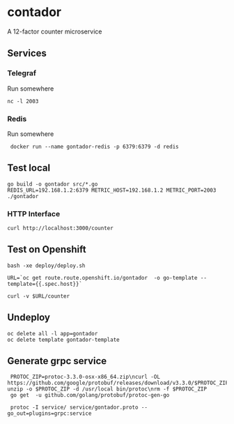 # contador
A 12-factor counter microservice

## Services

### Telegraf

Run somewhere

    nc -l 2003

### Redis

Run somewhere

     docker run --name gontador-redis -p 6379:6379 -d redis


## Test local

    go build -o gontador src/*.go 
    REDIS_URL=192.168.1.2:6379 METRIC_HOST=192.168.1.2 METRIC_PORT=2003 ./gontador

### HTTP Interface

    curl http://localhost:3000/counter

## Test on Openshift

    bash -xe deploy/deploy.sh

    URL=`oc get route.route.openshift.io/gontador  -o go-template --template={{.spec.host}}`

    curl -v $URL/counter

## Undeploy

    oc delete all -l app=gontador
    oc delete template gontador-template

## Generate grpc service

     PROTOC_ZIP=protoc-3.3.0-osx-x86_64.zip\ncurl -OL https://github.com/google/protobuf/releases/download/v3.3.0/$PROTOC_ZIP\nsudo unzip -o $PROTOC_ZIP -d /usr/local bin/protoc\nrm -f $PROTOC_ZIP
     go get  -u github.com/golang/protobuf/protoc-gen-go

     protoc -I service/ service/gontador.proto --go_out=plugins=grpc:service

